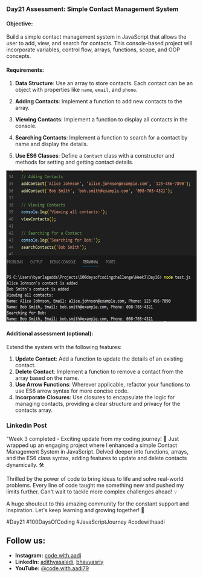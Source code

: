 ### Day21 Assessment: Simple Contact Management System

#### Objective:
Build a simple contact management system in JavaScript that allows the user to add, view, and search for contacts. This console-based project will incorporate variables, control flow, arrays, functions, scope, and OOP concepts.

#### Requirements:

1. **Data Structure**: Use an array to store contacts. Each contact can be an object with properties like `name`, `email`, and `phone`.

2. **Adding Contacts**: Implement a function to add new contacts to the array.

3. **Viewing Contacts**: Implement a function to display all contacts in the console.

4. **Searching Contacts**: Implement a function to search for a contact by name and display the details.

5. **Use ES6 Classes**: Define a `Contact` class with a constructor and methods for setting and getting contact details.

<center><img src="https://github.com/adithyasai/100daysofcodingchallenge/blob/week1/images/week3_ss9.png" width="800" height="400"></center>

#### Additional assessment (optional):
Extend the system with the following features:

1. **Update Contact**: Add a function to update the details of an existing contact.
2. **Delete Contact**: Implement a function to remove a contact from the array based on the name.
3. **Use Arrow Functions**: Wherever applicable, refactor your functions to use ES6 arrow syntax for more concise code.
4. **Incorporate Closures**: Use closures to encapsulate the logic for managing contacts, providing a clear structure and privacy for the contacts array.

### Linkedin Post
"Week 3 completed - Exciting update from my coding journey! 🚀 Just wrapped up an engaging project where I enhanced a simple Contact Management System in JavaScript. Delved deeper into functions, arrays, and the ES6 class syntax, adding features to update and delete contacts dynamically. 🛠️

Thrilled by the power of code to bring ideas to life and solve real-world problems. Every line of code taught me something new and pushed my limits further. Can't wait to tackle more complex challenges ahead! 💡

A huge shoutout to this amazing community for the constant support and inspiration. Let's keep learning and growing together! 🌱

#Day21 #100DaysOfCoding #JavaScriptJourney #codewithaadi

## Follow us:
- **Instagram:** [code.with.aadi](https://www.instagram.com/code.with.aadi/)
- **LinkedIn:** [adithyasaladi](https://www.linkedin.com/in/adithyasaladi/), [bhavyasriy](https://www.linkedin.com/in/bhavyasriy/)
- **YouTube:** [@code.with.aadi79](https://www.youtube.com/@Code.with.aadi79)

